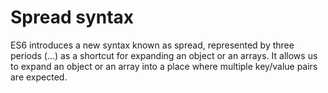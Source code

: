 # Spread syntax

ES6 introduces a new syntax known as spread, represented by three periods (...) as a shortcut for expanding an object or an arrays. It allows us to expand an object or an array into a place where multiple key/value pairs are expected.

